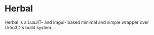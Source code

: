 # Herbal
Herbal is a LuaJIT- and imgui- based minimal and simple wrapper over Urho3D's build system...
